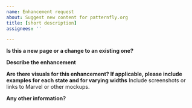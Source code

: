 ```yaml
---
name: Enhancement request
about: Suggest new content for patternfly.org
title: [short description]
assignees: ''

---
```


**Is this a new page or a change to an existing one?**

**Describe the enhancement**

**Are there visuals for this enhancement? If applicable, please include examples for each state and for varying widths**
Include screenshots or links to Marvel or other mockups.

**Any other information?**
